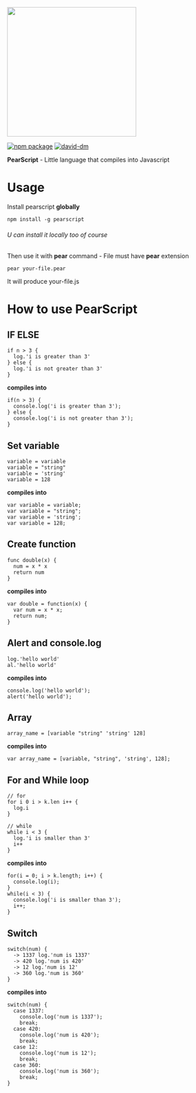 <img src="https://kocisov.github.io/pearscript/pearscript.png" width="300">

[![npm package][npm-badge]][npm]
[![david-dm][david-badge]][david-dm]

**PearScript** - Little language that compiles into Javascript

# Usage
Install pearscript **globally**
```
npm install -g pearscript
```
###### U can install it locally too of course

Then use it with **pear** command - File must have **pear** extension

```
pear your-file.pear
```

It will produce your-file.js

# How to use PearScript

## IF ELSE
```
if n > 3 {
  log.'i is greater than 3'
} else {
  log.'i is not greater than 3'
}
```

**compiles into**

```
if(n > 3) {
  console.log('i is greater than 3');
} else {
  console.log('i is not greater than 3');
}
```

## Set variable
```
variable = variable
variable = "string"
variable = 'string'
variable = 128
```

**compiles into**

```
var variable = variable;
var variable = "string";
var variable = 'string';
var variable = 128;
```

## Create function
```
func double(x) {
  num = x * x
  return num
}
```

**compiles into**

```
var double = function(x) {
  var num = x * x;
  return num;
}
```

## Alert and console.log
```
log.'hello world'
al.'hello world'
```

**compiles into**

```
console.log('hello world');
alert('hello world');
```

## Array
```
array_name = [variable "string" 'string' 128]
```

**compiles into**

```
var array_name = [variable, "string", 'string', 128];
```

## For and While loop
```
// for
for i 0 i > k.len i++ {
  log.i
}

// while
while i < 3 {
  log.'i is smaller than 3'
  i++
}
```

**compiles into**

```
for(i = 0; i > k.length; i++) {
  console.log(i);
}
while(i < 3) {
  console.log('i is smaller than 3');
  i++;
}
```

## Switch
```
switch(num) {
  -> 1337 log.'num is 1337'
  -> 420 log.'num is 420'
  -> 12 log.'num is 12'
  -> 360 log.'num is 360'
}
```

**compiles into**

```
switch(num) {
  case 1337:
    console.log('num is 1337');
    break;
  case 420:
    console.log('num is 420');
    break;
  case 12:
    console.log('num is 12');
    break;
  case 360:
    console.log('num is 360');
    break;
}
```

[npm-badge]: https://img.shields.io/badge/npm-v0.1.3-brightgreen.svg
[npm]: https://www.npmjs.com/package/pearscript

[david-badge]: https://david-dm.org/kocisov/pearscript.svg
[david-dm]: https://david-dm.org/kocisov/pearscript